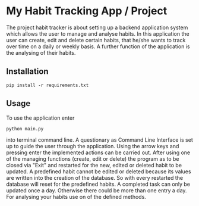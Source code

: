 # My Habit Tracking App / Project
The project habit tracker is about setting up a backend
application system which allows the user to manage and analyse habits. 
In this application the user can create, edit and delete certain habits,
that he/she wants to track over time on a daily or weekly basis. 
A further function of the application is the analysing of their habits.


## Installation


```
pip install -r requirements.txt
```




## Usage

To use the application enter 
```
python main.py 
```
into terminal command line. A questionary as Command Line Interface is 
set up to guide the user through the application. Using the arrow keys 
and pressing enter the implemented actions can be carried out. 
After using one of the managing functions (create, edit or delete) the 
program as to be closed via "Exit" and restarted for the new, edited or 
deleted habit to be updated. A predefined habit cannot be edited or 
deleted because its values are written into the creation of the database. 
So with every restarted the database will reset for the predefined habits.
A completed task can only be updated once a day. Otherwise there could be
more than one entry a day. For analysing your habits use on of the 
defined methods.

